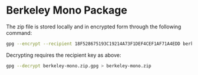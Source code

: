 # Berkeley Mono Package

The zip file is stored locally and in encrypted form through the following command:

```bash
gpg --encrypt --recipient 18F528675193C19214A73F1DEF4CEF1AF71A4EDD berkeley-mono.zip
```

Decrypting requires the recipient key as above:

```bash
gpg --decrypt berkeley-mono.zip.gpg > berkeley-mono.zip
```
